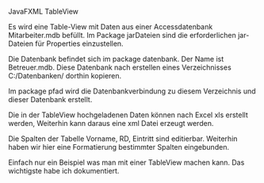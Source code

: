 JavaFXML TableView

Es wird eine Table-View mit Daten aus einer Accessdatenbank Mitarbeiter.mdb befüllt.
Im Package jarDateien sind die erforderlichen jar-Dateien für Properties einzustellen.

Die Datenbank befindet sich im package datenbank. Der Name ist Betreuer.mdb.
Diese Datenbank nach erstellen eines Verzeichnisses C:/Datenbanken/ 
dorthin kopieren.

Im package pfad wird die Datenbankverbindung zu diesem Verzeichnis und dieser Datenbank erstellt.

Die in der TableView hochgeladenen Daten können nach Excel xls erstellt werden,
Weiterhin kann daraus eine xml Datei erzeugt werden.

Die Spalten der Tabelle Vorname, RD, Eintritt sind editierbar.
Weiterhin haben wir hier eine Formatierung bestimmter Spalten eingebunden.

Einfach nur ein Beispiel was man mit einer TableView machen kann.
Das wichtigste habe ich dokumentiert.




